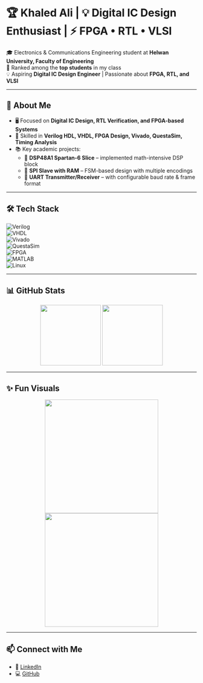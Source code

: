 # 🏆 Khaled Ali | 💡 Digital IC Design Enthusiast | ⚡ FPGA • RTL • VLSI

🎓 Electronics & Communications Engineering student at **Helwan University, Faculty of Engineering**  
🏅 Ranked among the **top students** in my class  
💡 Aspiring **Digital IC Design Engineer** | Passionate about **FPGA, RTL, and VLSI**  

---

## 🚀 About Me
- 🖥️ Focused on **Digital IC Design, RTL Verification, and FPGA-based Systems**  
- 🔧 Skilled in **Verilog HDL, VHDL, FPGA Design, Vivado, QuestaSim, Timing Analysis**  
- 📚 Key academic projects:  
  - 🔢 **DSP48A1 Spartan-6 Slice** – implemented math-intensive DSP block  
  - 📡 **SPI Slave with RAM** – FSM-based design with multiple encodings  
  - 🔄 **UART Transmitter/Receiver** – with configurable baud rate & frame format  

---

## 🛠️ Tech Stack
![Verilog](https://img.shields.io/badge/HDL-Verilog-blue?style=for-the-badge)  
![VHDL](https://img.shields.io/badge/HDL-VHDL-purple?style=for-the-badge)  
![Vivado](https://img.shields.io/badge/Tool-Xilinx%20Vivado-orange?style=for-the-badge)  
![QuestaSim](https://img.shields.io/badge/Simulator-Mentor%20QuestaSim-green?style=for-the-badge)  
![FPGA](https://img.shields.io/badge/Hardware-FPGA-red?style=for-the-badge)  
![MATLAB](https://img.shields.io/badge/Tool-MATLAB-yellow?style=for-the-badge)  
![Linux](https://img.shields.io/badge/OS-Linux-black?style=for-the-badge)  

---

## 📊 GitHub Stats
<p align="center">
  <img src="https://github-readme-stats-git-masterrstaa-rickstaa.vercel.app/api?username=Khaled15102002&show_icons=true&theme=radical" height="160"/>
  <img src="https://github-readme-stats-git-masterrstaa-rickstaa.vercel.app/api/top-langs/?username=Khaled15102002&layout=compact&theme=radical" height="160"/>
</p>  

---

## ✨ Fun Visuals
<p align="center">
  <img src="https://media.giphy.com/media/coxQHKASG60HrHtvkt/giphy.gif" width="300"/>  
  <img src="https://media.giphy.com/media/QpVUMRUJGokfqXyfa1/giphy.gif" width="300"/>  
</p>

---

## 📫 Connect with Me
- 💼 [LinkedIn](https://www.linkedin.com/in/khaled-ali-b63739360/)  
- 💻 [GitHub](https://github.com/Khaled15102002)  
